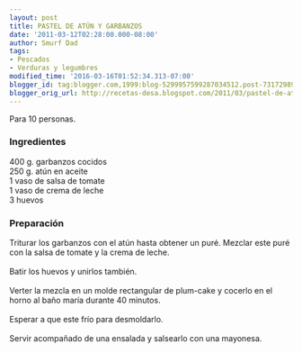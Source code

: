 ```yaml
---
layout: post
title: PASTEL DE ATÚN Y GARBANZOS
date: '2011-03-12T02:28:00.000-08:00'
author: Smurf Dad
tags:
- Pescados
- Verduras y legumbres
modified_time: '2016-03-16T01:52:34.313-07:00'
blogger_id: tag:blogger.com,1999:blog-5299957599287034512.post-7317298920120979904
blogger_orig_url: http://recetas-desa.blogspot.com/2011/03/pastel-de-atun-y-garbanzos.html
---
```


Para 10 personas.<br /><h3>Ingredientes</h3>400 g. garbanzos cocidos<br />250 g. atún en aceite<br />1 vaso de salsa de tomate<br />1 vaso de crema de leche<br />3 huevos<br /><h3>Preparación</h3>Triturar los garbanzos con el atún hasta obtener un puré. Mezclar este puré con la salsa de tomate y la crema de leche.<br /><br />Batir los huevos y unirlos también.<br /><br />Verter la mezcla en un molde rectangular de plum-cake y cocerlo en el horno al baño maría durante 40 minutos.<br /><br />Esperar a que este frío para desmoldarlo.<br /><br />Servir acompañado de una ensalada y salsearlo con una mayonesa.